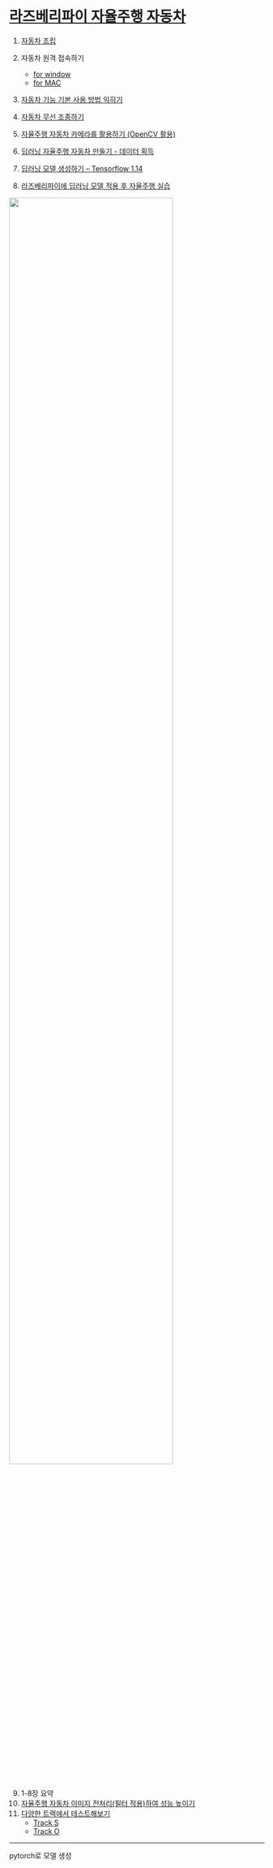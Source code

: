 # [라즈베리파이 자율주행 자동차](https://www.youtube.com/@Hank-hw8vi/videos)

1. [자동차 조립](https://youtu.be/1Y5F0bxzvKY)
2. 자동차 원격 접속하기
    - [for window](https://youtu.be/6hZBRJsryvg)
    - [for MAC](https://youtu.be/zsEMhvE8G2E)

3. [자동차 기능 기본 사용 방법 익히기](https://youtu.be/GfY-pexAtH4)
4. [자동차 무선 조종하기](https://youtu.be/phPtrqeSEpk)
5. [자율주행 자동차 카메라를 활용하기 (OpenCV 활용)](https://youtu.be/naT3gB4Ca6o)
6. [딥러닝 자율주행 자동차 만들기 - 데이터 획득](https://youtu.be/Ua-28NoQoMI)
7. [딥러닝 모델 생성하기 – Tensorflow 1.14](https://youtu.be/TwUYbwHfTbA)
8. [라즈베리파이에 딥러닝 모델 적용 후 자율주행 실습](https://youtu.be/3B7BXFTVZpE)
<img width="80%" src="https://user-images.githubusercontent.com/49437396/226098768-a929f43d-b6e7-4ed9-8072-0b0f1a5b5c8d.gif"/>
  
9. 1-8장 요약
10. [자율주행 자동차 이미지 전처리(필터 적용)하여 성능 높이기](https://youtu.be/4HXiq--_LfA)
11. [다양한 트랙에서 테스트해보기](https://www.youtube.com/@Hank-hw8vi/videos)
    - [Track S](https://youtube.com/shorts/XuCUaxBrEIY?feature=share)
    - [Track O](https://youtu.be/VJ-gknLUBSU)


<hr>
pytorch로 모델 생성
